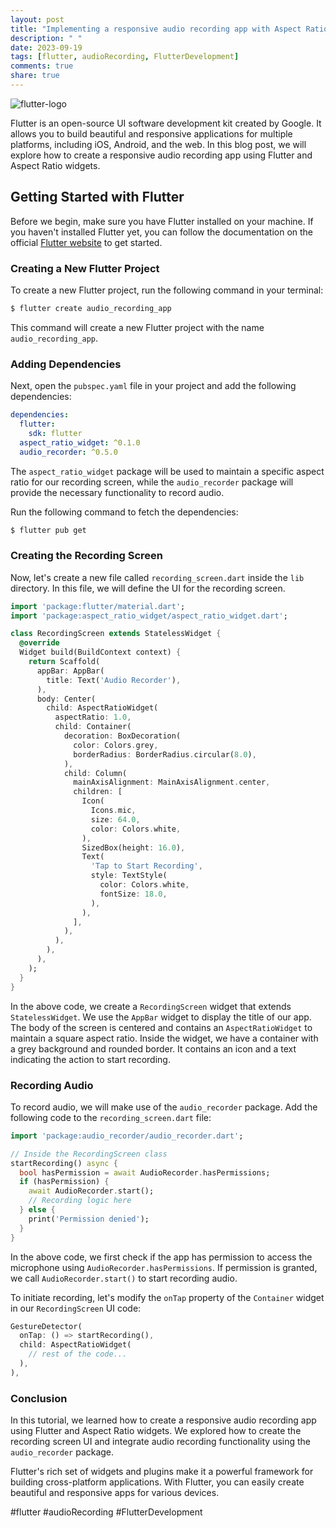 ```yaml
---
layout: post
title: "Implementing a responsive audio recording app with Aspect Ratio widgets in Flutter"
description: " "
date: 2023-09-19
tags: [flutter, audioRecording, FlutterDevelopment]
comments: true
share: true
---
```


![flutter-logo](https://flutter.dev/images/flutter-logo-sharing.png)

Flutter is an open-source UI software development kit created by Google. It allows you to build beautiful and responsive applications for multiple platforms, including iOS, Android, and the web. In this blog post, we will explore how to create a responsive audio recording app using Flutter and Aspect Ratio widgets.

## Getting Started with Flutter

Before we begin, make sure you have Flutter installed on your machine. If you haven't installed Flutter yet, you can follow the documentation on the official [Flutter website](https://flutter.dev/docs/get-started/install) to get started.

### Creating a New Flutter Project

To create a new Flutter project, run the following command in your terminal:

```bash
$ flutter create audio_recording_app
```

This command will create a new Flutter project with the name `audio_recording_app`.

### Adding Dependencies

Next, open the `pubspec.yaml` file in your project and add the following dependencies:

```yaml
dependencies:
  flutter:
    sdk: flutter
  aspect_ratio_widget: ^0.1.0
  audio_recorder: ^0.5.0
```

The `aspect_ratio_widget` package will be used to maintain a specific aspect ratio for our recording screen, while the `audio_recorder` package will provide the necessary functionality to record audio.

Run the following command to fetch the dependencies:

```bash
$ flutter pub get
```

### Creating the Recording Screen

Now, let's create a new file called `recording_screen.dart` inside the `lib` directory. In this file, we will define the UI for the recording screen.

```dart
import 'package:flutter/material.dart';
import 'package:aspect_ratio_widget/aspect_ratio_widget.dart';

class RecordingScreen extends StatelessWidget {
  @override
  Widget build(BuildContext context) {
    return Scaffold(
      appBar: AppBar(
        title: Text('Audio Recorder'),
      ),
      body: Center(
        child: AspectRatioWidget(
          aspectRatio: 1.0,
          child: Container(
            decoration: BoxDecoration(
              color: Colors.grey,
              borderRadius: BorderRadius.circular(8.0),
            ),
            child: Column(
              mainAxisAlignment: MainAxisAlignment.center,
              children: [
                Icon(
                  Icons.mic,
                  size: 64.0,
                  color: Colors.white,
                ),
                SizedBox(height: 16.0),
                Text(
                  'Tap to Start Recording',
                  style: TextStyle(
                    color: Colors.white,
                    fontSize: 18.0,
                  ),
                ),
              ],
            ),
          ),
        ),
      ),
    );
  }
}
```

In the above code, we create a `RecordingScreen` widget that extends `StatelessWidget`. We use the `AppBar` widget to display the title of our app. The body of the screen is centered and contains an `AspectRatioWidget` to maintain a square aspect ratio. Inside the widget, we have a container with a grey background and rounded border. It contains an icon and a text indicating the action to start recording.

### Recording Audio

To record audio, we will make use of the `audio_recorder` package. Add the following code to the `recording_screen.dart` file:

```dart
import 'package:audio_recorder/audio_recorder.dart';

// Inside the RecordingScreen class
startRecording() async {
  bool hasPermission = await AudioRecorder.hasPermissions;
  if (hasPermission) {
    await AudioRecorder.start();
    // Recording logic here
  } else {
    print('Permission denied');
  }
}
```

In the above code, we first check if the app has permission to access the microphone using `AudioRecorder.hasPermissions`. If permission is granted, we call `AudioRecorder.start()` to start recording audio.

To initiate recording, let's modify the `onTap` property of the `Container` widget in our `RecordingScreen` UI code:

```dart
GestureDetector(
  onTap: () => startRecording(),
  child: AspectRatioWidget(
    // rest of the code...
  ),
),
```

### Conclusion

In this tutorial, we learned how to create a responsive audio recording app using Flutter and Aspect Ratio widgets. We explored how to create the recording screen UI and integrate audio recording functionality using the `audio_recorder` package.

Flutter's rich set of widgets and plugins make it a powerful framework for building cross-platform applications. With Flutter, you can easily create beautiful and responsive apps for various devices.

#flutter #audioRecording #FlutterDevelopment